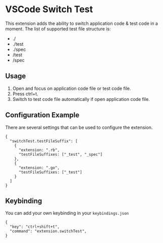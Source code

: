 # VSCode Switch Test

This extension adds the ability to switch application code & test code in a moment.
The list of supported test file structure is:

- ./
- ./test
- ./spec
- /test
- /spec

## Usage

1. Open and focus on application code file or test code file.
2. Press ctrl+t.
3. Switch to test code file automatically if open application code file.

## Configuration Example

There are several settings that can be used to configure the extension.

```
{
  "switchTest.testFileSuffix": [
    {
      "extension: ".rb",
      "testFileSuffixes: ["_test", "_spec"]
    },
    {
      "extension: ".go",
      "testFileSuffixes: ["_test"]
    }
  ]
}
```

## Keybinding

You can add your own keybinding in your `keybindings.json`

```
{
  "key": "ctrl+shift+t",
  "command": "extension.switchTest",
}
```
